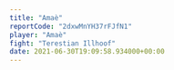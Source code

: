 ```yaml
---
title: "Amaè"
reportCode: "2dxwMnYH37rFJfN1"
player: "Amaè"
fight: "Terestian Illhoof"
date: 2021-06-30T19:09:58.934000+00:00
---
```

